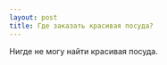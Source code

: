 ```yaml
---
layout: post 
title: Где заказать красивая посуда? 
--- 
```

Нигде не могу найти красивая посуда.